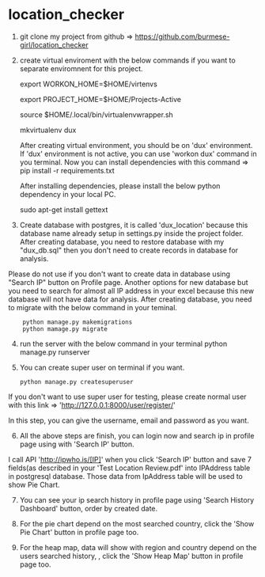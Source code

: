 # location_checker

1.  git clone my project from github => https://github.com/burmese-girl/location_checker
2.  create virtual enviroment with the below commands if you want to separate enviromnent for this project.

    export WORKON_HOME=$HOME/virtenvs

    export PROJECT_HOME=$HOME/Projects-Active

    source $HOME/.local/bin/virtualenvwrapper.sh

    mkvirtualenv dux

    After creating virtual environment, you should be on 'dux' environment. If 'dux' environment is not active, you can use 'workon dux' command in you terminal. Now you can install dependencies with this command => pip install -r requirements.txt

    After installing dependencies, please install the below python dependency in your local PC.

    sudo apt-get install gettext

3.  Create database with postgres, it is called 'dux_location' because this database name already setup in settings.py inside the project folder. After creating database, you need to restore database with my "dux_db.sql" then you don't need to create records in database for analysis.

Please do not use if you don't want to create data in database using "Search IP" button on Profile page.
Another options for new database but you need to search for almost all IP address in your excel because this new database will not have data for analysis.
After creating database, you need to migrate with the below command in your teminal.

        python manage.py makemigrations
        python mamage.py migrate

4.  run the server with the below command in your terminal
    python manage.py runserver

5.  You can create super user on terminal if you want.

        python manage.py createsuperuser

If you don't want to use super user for testing, please create normal user with this link => 'http://127.0.0.1:8000/user/register/'

In this step, you can give the username, email and password as you want.

6. All the above steps are finish, you can login now and search ip in profile page using with 'Search IP' button.

I call API 'http://ipwho.is/[IP]' when you click 'Search IP' button and save 7 fields(as described in your 'Test Location Review.pdf' into IPAddress table in postgresql database. Those data from IpAddress table will be used to show Pie Chart.

7. You can see your ip search history in profile page using 'Search History Dashboard' button, order by created date.

8. For the pie chart depend on the most searched country, click the 'Show Pie Chart' button in profile page too.

9. For the heap map, data will show with region and country depend on the users searched history, , click the 'Show Heap Map' button in profile page too.
